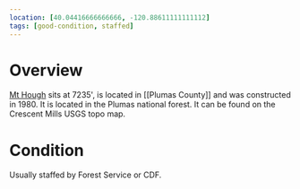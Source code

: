 ```yaml
---
location: [40.04416666666666, -120.88611111111112]
tags: [good-condition, staffed]
---
```


# Overview

[Mt Hough](http://www.peakbagging.com/CALookoutPhotos/MtHough.html) sits at 7235', is located in [[Plumas County]] and was constructed in 1980. It is located in the Plumas national forest. It can be found on the Crescent Mills USGS topo map.

# Condition

Usually staffed by Forest Service or CDF.